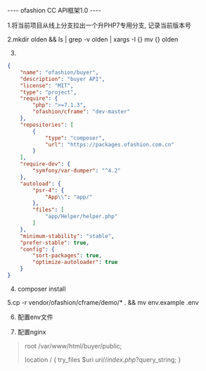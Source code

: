 ---- ofashion CC API框架1.0 ----




1.将当前项目从线上分支拉出一个升PHP7专用分支, 记录当前版本号

2.mkdir olden && ls | grep -v olden | xargs -I {} mv {} olden

3.
```json
{
    "name": "ofashion/buyer",
    "description": "buyer API",
    "license": "MIT",
    "type": "project",
    "require": {
        "php": ">=7.1.3",
        "ofashion/cframe": "dev-master"
    },
    "repositories": [
        {
            "type": "composer",
            "url": "https://packages.ofashion.com.cn"
        }
    ],
    "require-dev": {
        "symfony/var-dumper": "^4.2"
    },
    "autoload": {
        "psr-4": {
            "App\\": "app/"
        },
        "files": [
            "app/Helper/helper.php"
        ]
    },
    "minimum-stability": "stable",
    "prefer-stable": true,
    "config": {
        "sort-packages": true,
        "optimize-autoloader": true
    }
}

```

4. composer install

5.cp -r vendor/ofashion/cframe/demo/* . && mv env.example .env

6. 配置env文件

7. 配置nginx
>    root /var/www/html/buyer/public;
>
>    location / {
>        try_files $uri $uri/ /index.php?$query_string;
>    }

